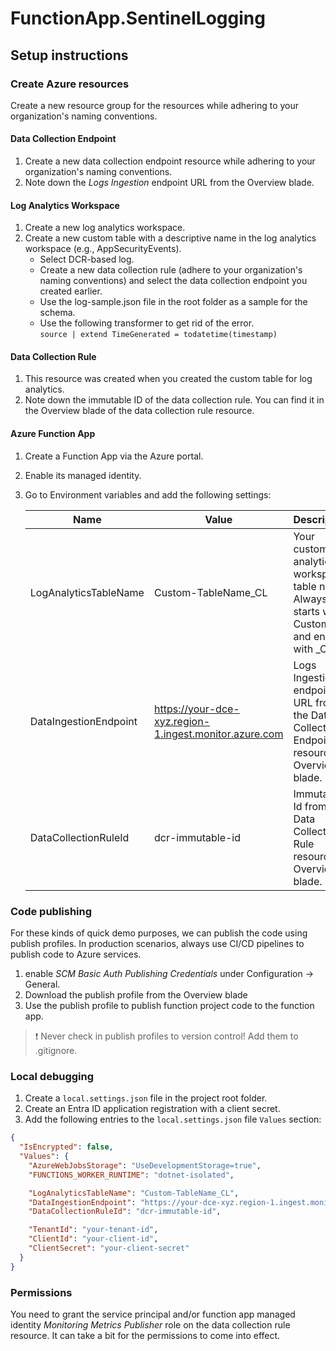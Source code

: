 # FunctionApp.SentinelLogging

## Setup instructions

### Create Azure resources

Create a new resource group for the resources while adhering to your organization's naming conventions.

#### Data Collection Endpoint

1. Create a new data collection endpoint resource while adhering to your organization's naming conventions.
1. Note down the _Logs Ingestion_ endpoint URL from the Overview blade.

#### Log Analytics Workspace

1. Create a new log analytics workspace.
1. Create a new custom table with a descriptive name in the log analytics workspace (e.g., AppSecurityEvents). 
   - Select DCR-based log.
   - Create a new data collection rule (adhere to your organization's naming conventions) and select the data collection endpoint you created earlier.
   - Use the log-sample.json file in the root folder as a sample for the schema.
   - Use the following transformer to get rid of the error.<br/>
     `source | extend TimeGenerated = todatetime(timestamp)`

#### Data Collection Rule

1. This resource was created when you created the custom table for log analytics.
1. Note down the immutable ID of the data collection rule. You can find it in the Overview blade of the data collection rule resource.

#### Azure Function App

1. Create a Function App via the Azure portal.
1. Enable its managed identity.
1. Go to Environment variables and add the following settings:

   | Name | Value | Description |
   | -- | -- | -- |
   | LogAnalyticsTableName | Custom-TableName_CL | Your custom log analytics workspace table name. Always starts with Custom- and ends with _CL. |
   | DataIngestionEndpoint | https://your-dce-xyz.region-1.ingest.monitor.azure.com | Logs Ingestion endpoint URL from the Data Collection Endpoint resource Overview blade. |
   | DataCollectionRuleId | dcr-immutable-id | Immutable Id from the Data Collection Rule resource Overview blade.|

### Code publishing

For these kinds of quick demo purposes, we can publish the code using publish profiles. In production scenarios, always use CI/CD pipelines to publish code to Azure services.

1. enable _SCM Basic Auth Publishing Credentials_ under Configuration -> General.
1. Download the publish profile from the Overview blade
1. Use the publish profile to publish function project code to the function app.

> :exclamation: Never check in publish profiles to version control! Add them to .gitignore.

### Local debugging

1. Create a `local.settings.json` file in the project root folder.
1. Create an Entra ID application registration with a client secret.
1. Add the following entries to the `local.settings.json` file `Values` section:
```json
{
  "IsEncrypted": false,
  "Values": {
    "AzureWebJobsStorage": "UseDevelopmentStorage=true",
    "FUNCTIONS_WORKER_RUNTIME": "dotnet-isolated",

    "LogAnalyticsTableName": "Custom-TableName_CL",
    "DataIngestionEndpoint": "https://your-dce-xyz.region-1.ingest.monitor.azure.com",
    "DataCollectionRuleId": "dcr-immutable-id",

    "TenantId": "your-tenant-id",
    "ClientId": "your-client-id",
    "ClientSecret": "your-client-secret"
  }
}
```

### Permissions

You need to grant the service principal and/or function app managed identity _Monitoring Metrics Publisher_ role on the data collection rule resource. It can take a bit for the permissions to come into effect.